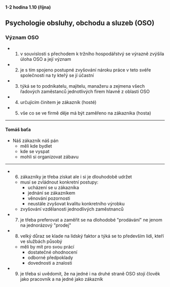 #### 1-2 hodina																1.10 (října)

## Psychologie obsluhy, obchodu a sluzeb (OSO)

### Význam OSO
- 1. v souvislosti s přechodem k tržního hospodářstvý se výrazně zvýšila úloha OSO a její význam
- 2. je s tím spojeno postupné zvyšování nároku práce v teto svéře společnosti na ty kteřý se jí účastní
- 3. týká se to podnikatelu, majitelu, manažeru a zejmena všech řadových zaměstanců jednotlivých firem hlavně z oblasti OSO
- 4. určujícím činitem je zákazník (hosté)
- 5. vše co se ve firmě děje má být zaměřeno na zákaznika (hosta)
---
#### Tomáš baťa 
- Náš zákazník náš pán
	- měli kde bydlet
	- kde se vyspat 
	- mohli si organizovat zábavu
---
- 6. zákazníky je třeba získat ale i si je dlouhodobě udržet
	- musí se zvládnout konkretní postupy: 
		- ucházení se u zákazníka
		- jednání se zákazníkem
		- věnování pozornosti
		- neustále zvyšovat kvalitu konkretního výrobku
	- zvyšování vzdělanosti jednodlivých zaměstnanců
- 7. je třeba preferovat a zaměřit se na dlohodobé "prodávání" ne jenom na jednorázový "prodej"
- 8. velký důraz se klade na lidský faktor a týká se to především lidi, kteří ve službách působý 
	- měli by mít pro svou prácí 
		- dostatečné ohodnocení
		- odborné předpoklady
		- dovednosti a znalosti
- 9. je třeba si uvědomit, že na jedné i na druhé straně OSO stojí člověk jako pracovník a na jedné jako zákazník
